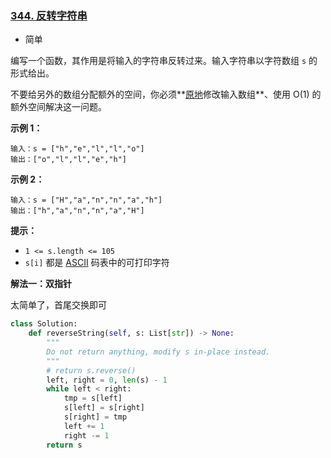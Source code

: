 ### [344. 反转字符串](https://leetcode.cn/problems/reverse-string/)

- 简单

编写一个函数，其作用是将输入的字符串反转过来。输入字符串以字符数组 `s` 的形式给出。

不要给另外的数组分配额外的空间，你必须**[原地](https://baike.baidu.com/item/原地算法)修改输入数组**、使用 O(1) 的额外空间解决这一问题。

**示例 1：**

```
输入：s = ["h","e","l","l","o"]
输出：["o","l","l","e","h"]
```

**示例 2：**

```
输入：s = ["H","a","n","n","a","h"]
输出：["h","a","n","n","a","H"]
```

**提示：**

- `1 <= s.length <= 105`
- `s[i]` 都是 [ASCII](https://baike.baidu.com/item/ASCII) 码表中的可打印字符

**解法一：双指针**

太简单了，首尾交换即可

```python
class Solution:
    def reverseString(self, s: List[str]) -> None:
        """
        Do not return anything, modify s in-place instead.
        """
        # return s.reverse()
        left, right = 0, len(s) - 1
        while left < right:
            tmp = s[left]
            s[left] = s[right]
            s[right] = tmp
            left += 1
            right -= 1
        return s
```

